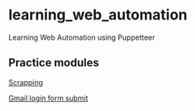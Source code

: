 # learning_web_automation
Learning Web Automation using Puppetteer
## Practice modules

[Scrapping](simple_scraping/)

[Gmail login form submit](gmail_autologin/)
